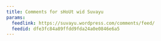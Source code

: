 ```yaml
---
title: Comments for sHoUt wid Suvayu
params:
  feedlink: https://suvayu.wordpress.com/comments/feed/
  feedid: dfe3fc84a89ffdd9fda24a0e0846e6a5
---
```

